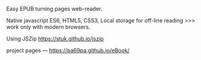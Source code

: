 Easy EPUB turning pages web-reader.

Native javascript ES6, HTML5, CSS3, Local storage for off-line reading >>> work only with modern browsers.

Using JSZip https://stuk.github.io/jszip

project pages — https://pa69pa.github.io/eBook/
